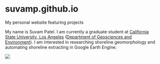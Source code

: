 # suvamp.github.io
My personal website featuring projects

My name is Suvam Patel. I am currently a graduate student at [California State University, Los Angeles](https://www.calstatela.edu) ([Department of Geosciences and Environment](https://www.calstatela.edu/nss/geosciences)). I am interested in researching shoreline geomorphology and automating shoreline extracting in Google Earth Engine.


![](https://www.calstatela.edu/sites/default/files/styles/image_with_side_text/public/users/u450601/geosciences_header.jpg?itok=4_c24rF-)

